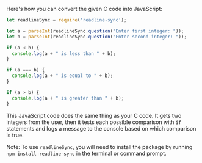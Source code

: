 Here's how you can convert the given C code into JavaScript:
```javascript
let readlineSync = require('readline-sync');

let a = parseInt(readlineSync.question("Enter first integer: "));
let b = parseInt(readlineSync.question("Enter second integer: "));

if (a < b) {
  console.log(a + " is less than " + b);
}

if (a === b) {
  console.log(a + " is equal to " + b);
}

if (a > b) {
  console.log(a + " is greater than " + b);
}
```
This JavaScript code does the same thing as your C code. It gets two integers from the user, then it tests each possible comparison with `if` statements and logs a message to the console based on which comparison is true.

Note: To use `readlineSync`, you will need to install the package by running `npm install readline-sync` in the terminal or command prompt.

